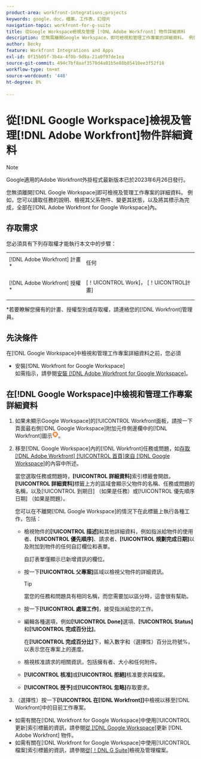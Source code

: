 ```yaml
---
product-area: workfront-integrations;projects
keywords: google，doc，檔案，工作表，幻燈片
navigation-topic: workfront-for-g-suite
title: 從Google Workspace檢視及管理 [!DNL Adobe Workfront] 物件詳細資料
description: 您無需離開Google Workspace，即可檢視和管理工作專案的詳細資料。 例如，您可以在Google Workspace的 [!DNL Adobe Workfront] 內讀取任務的說明、檢視其父系物件、變更其狀態，以及將其標示為完成。
author: Becky
feature: Workfront Integrations and Apps
exl-id: 0f15b05f-3b4a-4f0b-9d9a-21a0f97de1ea
source-git-commit: 494c7bf8aaf3570d4a01b5e88b85410ee3f52f18
workflow-type: tm+mt
source-wordcount: '448'
ht-degree: 0%

---
```


# 從[!DNL Google Workspace]檢視及管理[!DNL Adobe Workfront]物件詳細資料

>[!NOTE]
>
>Google適用的Adobe Workfront外掛程式最新版本已於2023年6月26日發行。

您無須離開[!DNL Google Workspace]即可檢視及管理工作專案的詳細資料。 例如，您可以讀取任務的說明、檢視其父系物件、變更其狀態，以及將其標示為完成，全部在[!DNL Adobe Workfront for Google Workspace]內。

## 存取需求

您必須具有下列存取權才能執行本文中的步驟：

<table style="table-layout:auto"> 
 <col> 
 <col> 
 <tbody> 
  <tr> 
   <td role="rowheader">[!DNL Adobe Workfront] 計畫*</td> 
   <td> <p>任何</p> </td> 
  </tr> 
  <tr> 
   <td role="rowheader">[!DNL Adobe Workfront] 授權*</td> 
   <td> <p>[！UICONTROL Work]， [！UICONTROL計畫]</p> </td> 
  </tr> 
</tbody> 
</table>

&#42;若要瞭解您擁有的計畫、授權型別或存取權，請連絡您的[!DNL Workfront]管理員。

## 先決條件

在[!DNL Google Workspace]中檢視和管理工作專案詳細資料之前，您必須

* 安裝[!DNL Workfront for Google Workspace]\
   如需指示，請參閱[安裝 [!DNL Adobe Workfront for Google Workspace]](../../workfront-integrations-and-apps/workfront-for-g-suite/install-workfront-for-gsuite.md)。

## 在[!DNL Google Workspace]中檢視和管理工作專案詳細資料

1. 如果未顯示Google Workspace]的[!UICONTROL Workfront面板，請按一下頁面最右側[!DNL Google Workspace]附加元件側邊欄中的[!DNL Workfront]圖示![Workfront圖示](assets/wf-lion-icon.png)。
1. 移至[!DNL Google Workspace]內的[!DNL Workfront]任務或問題，如[存取 [!DNL Adobe Workfront] [!UICONTROL 首頁]來自 [!DNL Google Workspace]](../../workfront-integrations-and-apps/workfront-for-g-suite/access-wf-home-content-from-g-suite.md)的內容中所述。

   當您選取任務或問題時，**[!UICONTROL 詳細資料]**&#x200B;索引標籤會開啟。 **[!UICONTROL 詳細資料]**&#x200B;標籤上方的區域會顯示父物件的名稱、任務或問題的名稱，以及[!UICONTROL 到期日] （如果是任務）或[!UICONTROL 優先順序日期] （如果是問題）。


   您可以在不離開[!DNL Google Workspace]的情況下在此標籤上執行各種工作，包括：

   * 檢視物件的&#x200B;**[!UICONTROL 描述]**&#x200B;和其他詳細資料，例如指派給物件的使用者、**[!UICONTROL 優先順序]**、請求者、**[!UICONTROL 規劃完成日期]**&#x200B;以及附加到物件的任何自訂欄位和表單。

     自訂表單僅顯示已新增資訊的欄位。

   * 按一下&#x200B;**[!UICONTROL 父專案]**&#x200B;區域以檢視父物件的詳細資訊。

     >[!TIP]
     >
     >當您的任務和問題具有相同名稱，而您需要加以區分時，這會很有幫助。

   * 按一下&#x200B;**[!UICONTROL 處理工作]**，接受指派給您的工作。
   * 編輯各種選項，例如&#x200B;**[!UICONTROL Done]**&#x200B;選項、**[!UICONTROL Status]**&#x200B;和&#x200B;**[!UICONTROL 完成百分比]**。

     在&#x200B;**[!UICONTROL 完成百分比]**&#x200B;下，輸入數字和（選擇性）百分比符號%，以表示您在專案上的進度。
   * 檢視核准請求的相關資訊，包括擁有者、大小和任何附件。
   * **[!UICONTROL 核准]**&#x200B;或&#x200B;**[!UICONTROL 拒絕]**&#x200B;核准要求與檔案。

   * **[!UICONTROL 授予]**&#x200B;或&#x200B;**[!UICONTROL 忽略]**&#x200B;存取要求。

1. （選擇性）按一下&#x200B;**[!UICONTROL 在[!DNL Workfront]]**&#x200B;中檢視以移至[!DNL Workfront]中的目前工作專案。

* 如需有關在[!DNL Workfront for Google Workspace]中使用[!UICONTROL 更新]索引標籤的資訊，請參閱[從 [!DNL Google Workspace]](../../workfront-integrations-and-apps/workfront-for-g-suite/update-a-workfront-object-in-gsuite.md)更新 [!DNL Adobe Workfront] 物件。
* 如需有關在[!DNL Workfront for Google Workspace]中使用[!UICONTROL 檔案]索引標籤的資訊，請參閱[從[！DNL G Suite]](../../workfront-integrations-and-apps/workfront-for-g-suite/view-and-manage-documents-in-gsuite.md)檢視及管理檔案。
